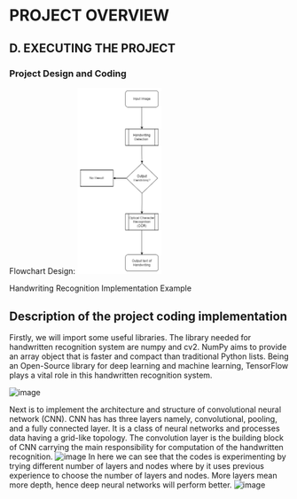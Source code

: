 # PROJECT OVERVIEW
## D. EXECUTING THE PROJECT
### Project Design and Coding
Flowchart Design:
<img src="assets/Flowchart_Diagram.png" width="30%">

Handwriting Recognition Implementation Example

## Description of the project coding implementation

Firstly, we will import some useful libraries. The library needed for handwritten recognition system are numpy and cv2. NumPy aims to provide an array object that is faster and compact than traditional Python lists.  Being an Open-Source library for deep learning and machine learning, TensorFlow plays a vital role in this handwritten recognition system. 

![image](https://user-images.githubusercontent.com/121591873/211891793-867aaa22-6f9f-4fa2-8e8d-c2954eb0e59b.png)

Next is to implement the architecture and structure of convolutional neural network (CNN). CNN has has three layers namely, convolutional, pooling, and a fully connected layer. It is a class of neural networks and processes data having a grid-like topology. The convolution layer is the building block of CNN carrying the main responsibility for computation of the handwritten recognition. 
![image](https://user-images.githubusercontent.com/121591873/211895073-1b824961-a0de-485e-a1f4-9c29f1aced46.png) 
In here we can see that the codes is experimenting by trying different number of layers and nodes where by it uses previous experience to choose the number of layers and nodes. More layers mean more depth, hence deep neural networks will perform better. 
![image](https://user-images.githubusercontent.com/121591873/211895743-b2251ff8-154b-456b-9168-d81856bdf494.png)



